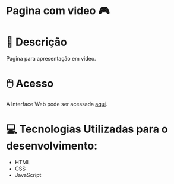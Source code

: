 # Pagina com video 🎮
# 📃 Descrição
Pagina para apresentação em video.
# 🖱️ Acesso
A Interface Web pode ser acessada [aqui](http://www.thenilson.com/eternos/).

# 💻 Tecnologias Utilizadas para o desenvolvimento:

- HTML
- CSS
- JavaScript


